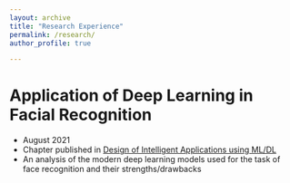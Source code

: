 ```yaml
---
layout: archive
title: "Research Experience"
permalink: /research/
author_profile: true

---
```


Application of Deep Learning in Facial Recognition
======
* August 2021
* Chapter published in [Design of Intelligent Applications using ML/DL](https://books.google.com/books?hl=en&lr=&id=VHM3EAAAQBAJ&oi=fnd&pg=PA195&dq=info:OfWLggYxkcEJ:scholar.google.com&ots=lUkJxXLmyw&sig=QbvZ9YNZeeu6vJeS6vVnm97k_is)
* An analysis of the modern deep learning models used for the task of face recognition and their strengths/drawbacks
